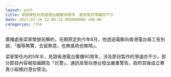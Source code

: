```yaml
---
layout: post
title: 梁家榮任內見證港台廣播90周年　節目製作爭議亦不少
date: 2021-02-19 12:00:25.000000000 +08:00
categories: rthk
---
```


廣播處長梁家榮提前解約，任期原定到今年8月，他透過電郵向香港電台員工告別說，「寵辱無驚，去留無意，也無風雨也無晴」。

梁家榮任內的5年半，見證香港電台廣播90周年，涉及節目製作的爭議亦不少。部分節目內容被指偏頗及「仇警」，通訊局曾向港台發出嚴重警告，政府其後成立專責小組檢討港台管治。
